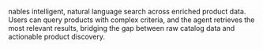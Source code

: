 nables intelligent, natural language search across enriched product data. Users can query products with complex criteria, and the agent retrieves the most relevant results, bridging the gap between raw catalog data and actionable product discovery.